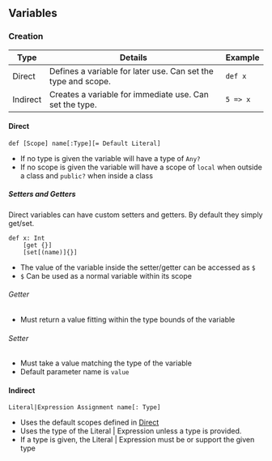## Variables

### Creation
| Type | Details | Example |
| ---- | ------- | ------- |
| Direct | Defines a variable for later use. Can set the type and scope. | `def x` |
| Indirect | Creates a variable for immediate use. Can set the type. | `5 => x` |

#### Direct

`def [Scope] name[:Type][= Default Literal]`
* If no type is given the variable will have a type of `Any?`
* If no scope is given the variable will have a scope of `local` when outside a class
and `public?` when inside a class

##### Setters and Getters

Direct variables can have custom setters and getters. By default they simply get/set.
```
def x: Int
    [get {}]
    [set[(name)]{}]
```

* The value of the variable inside the setter/getter can be accessed as `$`
* `$` Can be used as a normal variable within its scope

###### Getter
* Must return a value fitting within the type bounds of the variable

###### Setter
* Must take a value matching the type of the variable
* Default parameter name is `value`

#### Indirect

```
Literal|Expression Assignment name[: Type]
```
* Uses the default scopes defined in [Direct](#direct)
* Uses the type of the Literal | Expression unless a type is provided.
* If a type is given, the Literal | Expression must be or support the given type
